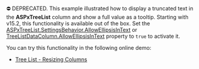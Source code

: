 ⛔ DEPRECATED. This example illustrated how to display a truncated text in the <strong>ASPxTreeList</strong> column and show a full value as a tooltip. Starting with v15.2, this functionality is available out of the box. Set the <a href="https://docs.devexpress.com/AspNet/DevExpress.Web.ASPxTreeList.TreeListSettingsBehavior.AllowEllipsisInText">ASPxTreeList.SettingsBehavior.AllowEllipsisInText</a> or <a href="https://docs.devexpress.com/AspNet/DevExpress.Web.ASPxTreeList.TreeListDataColumn.AllowEllipsisInText">TreeListDataColumn.AllowEllipsisInText</a> property to `true` to activate it.

You can try this functionality in the following online demo:

- <a href="https://demos.devexpress.com/ASPxTreeListDemos/Shaping/ColumnResizing.aspx">Tree List - Resizing Columns</a>

